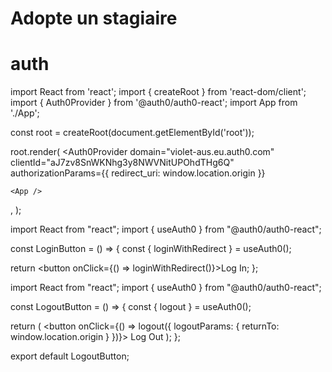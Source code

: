 # Adopte un stagiaire


# auth

<!-- Configure the Auth0Provider component -->
import React from 'react';
import { createRoot } from 'react-dom/client';
import { Auth0Provider } from '@auth0/auth0-react';
import App from './App';

const root = createRoot(document.getElementById('root'));

root.render(
<Auth0Provider
    domain="violet-aus.eu.auth0.com"
    clientId="aJ7zv8SnWKNhg3y8NWVNitUPOhdTHg6Q"
    authorizationParams={{
      redirect_uri: window.location.origin
    }}
  >
    <App />
  </Auth0Provider>,
);

<!-- Add Login to Your Application -->
import React from "react";
import { useAuth0 } from "@auth0/auth0-react";

const LoginButton = () => {
  const { loginWithRedirect } = useAuth0();

  return <button onClick={() => loginWithRedirect()}>Log In</button>;
};

<!-- Add Logout to Your Application -->

import React from "react";
import { useAuth0 } from "@auth0/auth0-react";

const LogoutButton = () => {
  const { logout } = useAuth0();

  return (
    <button onClick={() => logout({ logoutParams: { returnTo: window.location.origin } })}>
      Log Out
    </button>
  );
};

export default LogoutButton;